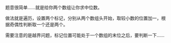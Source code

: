 题意很简单……就是给你两个数组让你求中位数。

做法就是遍历，设置两个标记，分别从两个数组头开始，取较小数的位置加一，根据奇偶性判断取一个还是两个。

需要注意的是越界问题，标记位置可能处于一个数组的末位之后，要判断一下……